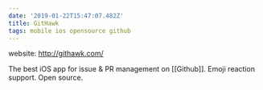```yaml
---
date: '2019-01-22T15:47:07.482Z'
title: GitHawk
tags: mobile ios opensource github
---
```


website: http://githawk.com/

The best iOS app for issue & PR management on [[Github]]. Emoji reaction support. Open source. 
